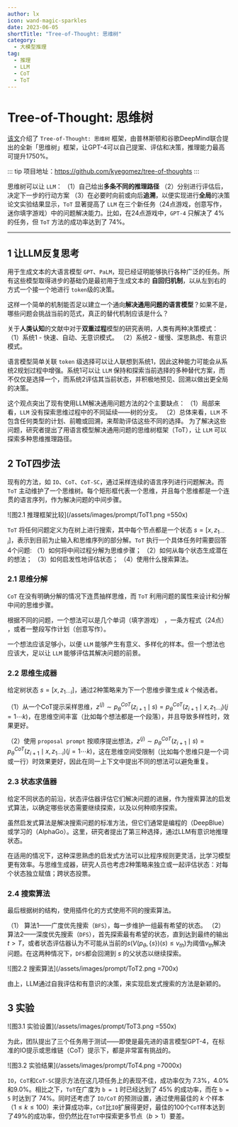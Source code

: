 ```yaml
---
author: lx
icon: wand-magic-sparkles
date: 2023-06-05
shortTitle: "Tree-of-Thought: 思维树"
category:
  - 大模型推理
tag:
  - 推理
  - LLM
  - CoT
  - ToT
---
```


# Tree-of-Thought: 思维树

[该文](https://mp.weixin.qq.com/s/aI4Ltwmm-YXcpT9aiJDdRQ)介绍了 `Tree-of-Thought: 思维树` 框架，由普林斯顿和谷歌DeepMind联合提出的全新「思维树」框架，让GPT-4可以自己提案、评估和决策，推理能力最高可提升1750%。

<!-- more -->

<PDF url="https://arxiv.org/pdf/2305.10601.pdf" />

::: tip
项目地址：https://github.com/kyegomez/tree-of-thoughts
:::

思维树可以让 `LLM`：
（1）自己给出**多条不同的推理路径**
（2）分别进行评估后，决定下一步的行动方案
（3）在必要时向前或向后**追溯**，以便实现进行**全局**的决策
论文实验结果显示，`ToT` 显著提高了 `LLM` 在三个新任务（24点游戏，创意写作，迷你填字游戏）中的问题解决能力。比如，在24点游戏中，`GPT-4` 只解决了 $4\%$ 的任务，但 `ToT` 方法的成功率达到了 $74\%$。

---

## 1 让LLM反复思考

用于生成文本的大语言模型 `GPT`、`PaLM`，现已经证明能够执行各种广泛的任务。所有这些模型取得进步的基础仍是最初用于生成文本的 **自回归机制**，以从左到右的方式一个接一个地进行 `token`级的决策。

这样一个简单的机制能否足以建立一个通向**解决通用问题的语言模型**？如果不是，哪些问题会挑战当前的范式，真正的替代机制应该是什么？

关于**人类认知**的文献中对于**双重过程**模型的研究表明，人类有两种决策模式：
（1）系统1 - 快速、自动、无意识模式。
（2）系统2 - 缓慢、深思熟虑、有意识模式。

语言模型简单关联 `token` 级选择可以让人联想到系统1，因此这种能力可能会从系统2规划过程中增强。系统1可以让 `LLM` 保持和探索当前选择的多种替代方案，而不仅仅是选择一个，而系统2评估其当前状态，并积极地预见、回溯以做出更全局的决策。

这个观点突出了现有使用LLM解决通用问题方法的2个主要缺点：
（1）局部来看，`LLM` 没有探索思维过程中的不同延续——树的分支。
（2）总体来看，`LLM` 不包含任何类型的计划、前瞻或回溯，来帮助评估这些不同的选择。
为了解决这些问题，研究者提出了用语言模型解决通用问题的思维树框架（ToT），让 `LLM` 可以探索多种思维推理路径。

## 2 ToT四步法

现有的方法，如 `IO`、`CoT`、`CoT-SC`，通过采样连续的语言序列进行问题解决。而 `ToT` 主动维护了一个思维树。每个矩形框代表一个思维，并且每个思维都是一个连贯的语言序列，作为解决问题的中间步骤。

![图2.1 推理框架比较](/assets/images/prompt/ToT1.png =550x)

`ToT` 将任何问题定义为在树上进行搜索，其中每个节点都是一个状态 $s=\left[x, z_{1 \cdots i}\right]$，表示到目前为止输入和思维序列的部分解。`ToT` 执行一个具体任务时需要回答4个问题:
（1）如何将中间过程分解为思维步骤；
（2）如何从每个状态生成潜在的想法；
（3）如何启发性地评估状态；
（4）使用什么搜索算法。

### 2.1 思维分解

`CoT` 在没有明确分解的情况下连贯抽样思维，而 `ToT` 利用问题的属性来设计和分解中间的思维步骤。

根据不同的问题，一个想法可以是几个单词（填字游戏） ，一条方程式（24点） ，或者一整段写作计划（创意写作）。

一个想法应该足够小，以便 `LLM` 能够产生有意义、多样化的样本。但一个想法也应该大，足以让 `LLM` 能够评估其解决问题的前景。

### 2.2 思维生成器

给定树状态 $s=\left[x, z_{1 \cdots i}\right]$，通过2种策略来为下一个思维步骤生成 $k$ 个候选者。

（1）从一个CoT提示采样思维，$z^{(j)} \sim p_{\theta}^{C o T}\left(z_{i+1} \mid s\right)=p_{\theta}^{C o T}\left(z_{i+1} \mid x, z_{1\cdots i}\right)(j=1\cdots k)$，在思维空间丰富（比如每个想法都是一个段落），并且导致多样性时，效果更好。

（2）使用 `proposal prompt` 按顺序提出想法，$z^{(j)} \sim p_{\theta}^{C o T}\left(z_{i+1} \mid s\right)=p_{\theta}^{C o T}\left(z_{i+1} \mid x, z_{1\cdots i}\right)(j=1\cdots k)$，这在思维空间受限制（比如每个思维只是一个词或一行）时效果更好，因此在同一上下文中提出不同的想法可以避免重复。

### 2.3 状态求值器

给定不同状态的前沿，状态评估器评估它们解决问题的进展，作为搜索算法的启发式算法，以确定哪些状态需要继续探索，以及以何种顺序探索。

虽然启发式算法是解决搜索问题的标准方法，但它们通常是编程的（DeepBlue）或学习的（AlphaGo）。这里，研究者提出了第三种选择，通过LLM有意识地推理状态。

在适用的情况下，这种深思熟虑的启发式方法可以比程序规则更灵活，比学习模型更有效率。与思维生成器，研究人员也考虑2种策略来独立或一起评估状态：对每个状态独立赋值；跨状态投票。

### 2.4 搜索算法

最后根据树的结构，使用插件化的方式使用不同的搜索算法。

（1） 算法1——广度优先搜索（`BFS`），每一步维护一组最有希望的状态。
（2） 算法2——深度优先搜索（`DFS`），首先探索最有希望的状态，直到达到最终的输出 $t > T$，或者状态评估器认为不可能从当前的$s\left(V\left(p_{\theta},\{s\}\right)(s) \leq v_{t h}\right)$为阈值$v_{th}$解决问题。在这两种情况下，`DFS`都会回溯到 $s$ 的父状态以继续探索。

![图2.2 搜索算法](/assets/images/prompt/ToT2.png =700x)

由上，LLM通过自我评估和有意识的决策，来实现启发式搜索的方法是新颖的。

## 3 实验

![图3.1 实验设置](/assets/images/prompt/ToT3.png =550x)

为此，团队提出了三个任务用于测试——即使是最先进的语言模型GPT-4，在标准的IO提示或思维链（CoT）提示下，都是非常富有挑战的。

![图3.2 实验结果](/assets/images/prompt/ToT4.png =7000x)

`IO`，`CoT`和`CoT-SC`提示方法在这几项任务上的表现不佳，成功率仅为 $7.3\%$，$4.0\%$和$9.0\%$。相比之下，`ToT`在广度为 `b = 1` 时已经达到了 $45\%$ 的成功率，而在 `b = 5` 时达到了 $74\%$。同时还考虑了 `IO/CoT` 的预测设置，通过使用最佳的 $k$ 个样本（$1 \le k \le 100$）来计算成功率，`CoT`比`IO`扩展得更好，最佳的100个`CoT`样本达到了$49\%$的成功率，但仍然比在`ToT`中探索更多节点（$b>1$）要差。

